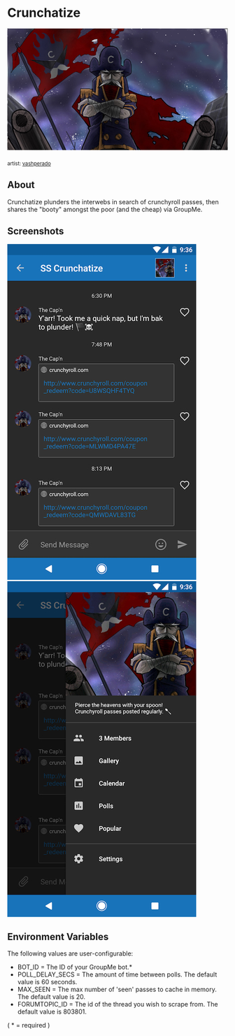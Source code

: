 # Crunchatize

![banner](imgs/banner.jpg?raw=true)

<sub>artist: [vashperado](https://vashperado.deviantart.com)</sup>

## About

Crunchatize plunders the interwebs in search of crunchyroll passes, then shares
the "booty" amongst the poor (and the cheap) via GroupMe.

## Screenshots

![screenshot_01](imgs/screenshot_chat.jpg?raw=true)
![screenshot_02](imgs/screenshot_sidebar.jpg?raw=true)

## Environment Variables

The following values are user-configurable:
* BOT_ID = The ID of your GroupMe bot.\*
* POLL_DELAY_SECS = The amount of time between polls. The default value is 60 seconds.
* MAX_SEEN = The max number of 'seen' passes to cache in memory. The default value is 20.
* FORUMTOPIC_ID = The id of the thread you wish to scrape from. The default value is 803801.

( \* = required )

